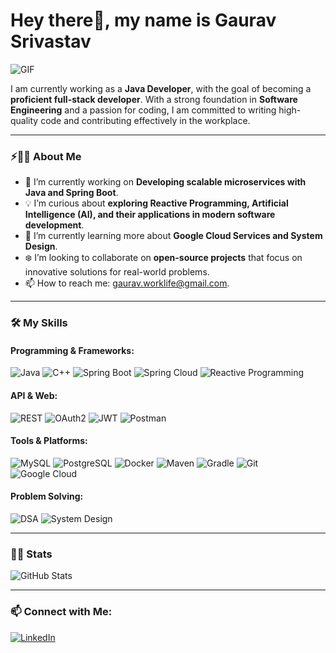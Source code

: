 # Hey there👋, my name is Gaurav Srivastav

![GIF](https://user-images.githubusercontent.com/89788120/167628634-549d2bdd-609e-4275-85af-1e1974da64ca.gif)

I am currently working as a **Java Developer**, with the goal of becoming a **proficient full-stack developer**. With a strong foundation in **Software Engineering** and a passion for coding, I am committed to writing high-quality code and contributing effectively in the workplace.

---

### ⚡🙋‍♂️ About Me

- 🔧 I’m currently working on **Developing scalable microservices with Java and Spring Boot**.
- 💡 I’m curious about **exploring Reactive Programming, Artificial Intelligence (AI), and their applications in modern software development**.
- 📖 I’m currently learning more about **Google Cloud Services and System Design**.
- ❄️ I’m looking to collaborate on **open-source projects** that focus on innovative solutions for real-world problems.
- 📫 How to reach me: gaurav.worklife@gmail.com.

---

### 🛠️ My Skills

#### **Programming & Frameworks:**
![Java](https://img.shields.io/badge/Java-ED8B00?style=for-the-badge&logo=java&logoColor=white)
![C++](https://img.shields.io/badge/C++-00599C?style=for-the-badge&logo=cplusplus&logoColor=white)
![Spring Boot](https://img.shields.io/badge/Spring_Boot-F2F4F9?style=for-the-badge&logo=spring-boot)
![Spring Cloud](https://img.shields.io/badge/Spring_Cloud-6DB33F?style=for-the-badge&logo=spring-cloud)
![Reactive Programming](https://img.shields.io/badge/Reactive_Programming-339933?style=for-the-badge)

#### **API & Web:**
![REST](https://img.shields.io/badge/REST-005C84?style=for-the-badge&logo=restful-api&logoColor=white)
![OAuth2](https://img.shields.io/badge/OAuth2-000000?style=for-the-badge&logo=oauth&logoColor=white)
![JWT](https://img.shields.io/badge/JWT-000000?style=for-the-badge&logo=json-web-tokens&logoColor=white)
![Postman](https://img.shields.io/badge/Postman-FF6C37?style=for-the-badge&logo=postman&logoColor=white)

#### **Tools & Platforms:**
![MySQL](https://img.shields.io/badge/MySQL-005C84?style=for-the-badge&logo=mysql&logoColor=white)
![PostgreSQL](https://img.shields.io/badge/PostgreSQL-316192?style=for-the-badge&logo=postgresql&logoColor=white)
![Docker](https://img.shields.io/badge/Docker-2496ED?style=for-the-badge&logo=docker&logoColor=white)
![Maven](https://img.shields.io/badge/Maven-C71A36?style=for-the-badge&logo=apache-maven&logoColor=white)
![Gradle](https://img.shields.io/badge/Gradle-02303A?style=for-the-badge&logo=gradle&logoColor=white)
![Git](https://img.shields.io/badge/Git-F05032?style=for-the-badge&logo=git&logoColor=white)
![Google Cloud](https://img.shields.io/badge/Google_Cloud-4285F4?style=for-the-badge&logo=google-cloud&logoColor=white)

#### **Problem Solving:**
![DSA](https://img.shields.io/badge/Data_Structures-4B0082?style=for-the-badge)
![System Design](https://img.shields.io/badge/System_Design-4682B4?style=for-the-badge)

---

### 📄📜 Stats

![GitHub Stats](https://github-readme-stats.vercel.app/api?username=gauravgithubbox&show_icons=true&theme=radical)

---

### 📫 Connect with Me:

[![LinkedIn](https://img.shields.io/badge/LinkedIn-0077B5?style=for-the-badge&logo=linkedin&logoColor=white)](https://www.linkedin.com/in/gaurav-srivastav164/)

